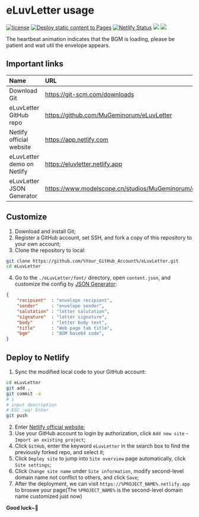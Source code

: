 # eLuvLetter usage
[![license](https://img.shields.io/github/license/MuGeminorum/eLuvLetter.svg)](https://github.com/MuGeminorum/eLuvLetter/blob/master/LICENSE)
[![Deploy static content to Pages](https://github.com/MuGeminorum/eLuvLetter/actions/workflows/static.yml/badge.svg?branch=main)](https://github.com/MuGeminorum/eLuvLetter/actions/workflows/static.yml)
[![Netlify Status](https://api.netlify.com/api/v1/badges/712880d1-1b1f-4500-a50f-16433c31d130/deploy-status)](https://app.netlify.com/sites/eluvletter/deploys)
[![](https://img.shields.io/badge/bilibili-BV1DV4y1c77c-fc8bab.svg)](https://www.bilibili.com/video/BV1DV4y1c77c)
[![](https://img.shields.io/badge/ModelScope-eluvletter_JSON_Generator-624aff.svg)](https://www.modelscope.cn/studios/MuGeminorum/eluvletter)

The heartbeat animation indicates that the BGM is loading, please be patient and wait util the envelope appears.

## Important links
| Name                       | URL                                                        |
| :------------------------- | :--------------------------------------------------------- |
| Download Git               | <https://git-scm.com/downloads>                            |
| eLuvLetter GitHub repo     | <https://github.com/MuGeminorum/eLuvLetter>                |
| Netlify official website   | <https://app.netlify.com>                                  |
| eLuvLetter demo on Netlify | <https://eluvletter.netlify.app>                           |
| eLuvLetter JSON Generator  | <https://www.modelscope.cn/studios/MuGeminorum/eluvletter> |

## Customize
1. Download and install Git;
2. Register a GitHub account, set SSH, and fork a copy of this repository to your own account;
3. Clone the repository to local:
```bash
git clone https://github.com/%Your_GitHub_Account%/eLuvLetter.git
cd eLuvLetter
```
4. Go to the `./eLuvLetter/font/` directory, open `content.json`, and customize the config by [JSON Generator](https://www.modelscope.cn/studios/MuGeminorum/eluvletter):
```json
{
    "recipient"  : "envelope recipient",
    "sender"     : "envelope sender",
    "salutation" : "letter salutation",
    "signature"  : "letter signature",
    "body"       : "letter body text",
    "title"      : "Web page tab title",
    "bgm"        : "BGM base64 code",
}
```

## Deploy to Netlify
1. Sync the modified local code to your GitHub account:
```bash
cd eLuvLetter
git add .
git commit -a
# i
# input description
# ESC :wq! Enter
git push
```
2. Enter [Netlify official website](https://app.netlify.com);
3. Use your GitHub account to login by authorization, click `Add new site` - `Import an existing project`;
4. Click `GitHub`, enter the keyword `eLuvLetter` in the search box to find the previously forked repo, and select it;
5. Click `Deploy site` to jump into `Site overview` page automatically, click `Site settings`;
6. Click `Change site name` under `Site information`, modify second-level domain name not conflict to others, and click `Save`;
7. After the deployment, we can visit `https://%PROJECT_NAME%.netlify.app` to broswe your page(The `%PROJECT_NAME%` is the second-level domain name customized just now)

**Good luck~💖**
